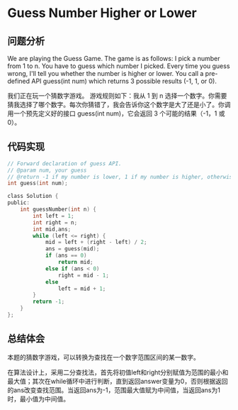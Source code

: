 #  Guess Number Higher or Lower

## 问题分析
We are playing the Guess Game. The game is as follows: I pick a number from 1 to n. You have to guess which number I picked. Every time you guess wrong, I'll tell you whether the number is higher or lower. You call a pre-defined API guess(int num) which returns 3 possible results (-1, 1, or 0).

我们正在玩一个猜数字游戏。 游戏规则如下：我从 1 到 n 选择一个数字。你需要猜我选择了哪个数字。每次你猜错了，我会告诉你这个数字是大了还是小了。你调用一个预先定义好的接口 guess(int num)，它会返回 3 个可能的结果（-1，1 或 0）。

## 代码实现
``` C
// Forward declaration of guess API.
// @param num, your guess
// @return -1 if my number is lower, 1 if my number is higher, otherwise return 0
int guess(int num);

class Solution {
public:
    int guessNumber(int n) {
        int left = 1;
        int right = n;
        int mid,ans;
        while (left <= right) {
            mid = left + (right - left) / 2;
            ans = guess(mid);
            if (ans == 0)
                return mid;
            else if (ans < 0)
                right = mid - 1;
            else
                left = mid + 1;
        }
        return -1;
    }
};
```

## 总结体会

本题的猜数字游戏，可以转换为查找在一个数字范围区间的某一数字。

在算法设计上，采用二分查找法，首先将初值left和right分别赋值为范围的最小和最大值；其次在while循环中进行判断，直到返回answer变量为0，否则根据返回的ans改变查找范围。当返回ans为-1，范围最大值赋为中间值，当返回ans为1时，最小值为中间值。

